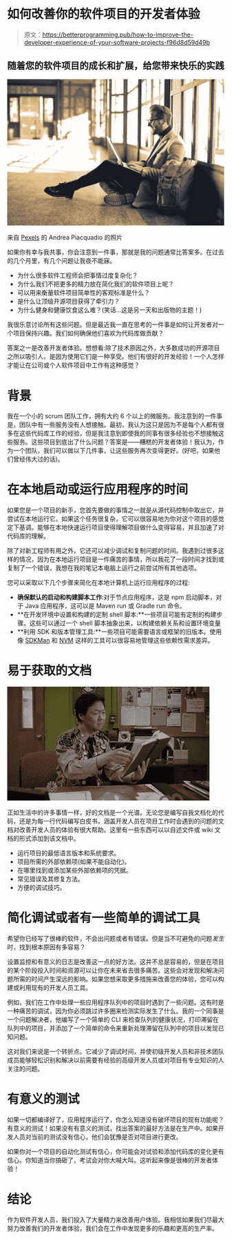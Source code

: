 # 如何改善你的软件项目的开发者体验

> 原文：<https://betterprogramming.pub/how-to-improve-the-developer-experience-of-your-software-projects-f96d8d59d49b>

## 随着您的软件项目的成长和扩展，给您带来快乐的实践

![](img/a29b4451ae37316286a16782c5b39862.png)

来自 [Pexels](https://www.pexels.com/photo/man-wearing-gray-blazer-838413/?utm_content=attributionCopyText&utm_medium=referral&utm_source=pexels) 的 Andrea Piacquadio 的照片

如果你有幸与我共事，你会注意到一件事，那就是我的问题通常比答案多。在过去的几个月里，有几个问题让我夜不能寐。

*   为什么很多软件工程师会把事情过度复杂化？
*   为什么我们不把更多的精力放在简化我们的软件项目上呢？
*   可以用来衡量软件项目简单性的客观标准是什么？
*   是什么让顶级开源项目获得了牵引力？
*   为什么健身和健康饮食这么难？(笑话…这是另一天和出版物的主题！)

我很乐意讨论所有这些问题。但是最近我一直在思考的一件事是如何让开发者对一个项目保持兴趣。我们如何确保他们喜欢为代码库做贡献？

答案之一是改善开发者体验。想想看:除了技术原因之外，大多数成功的开源项目之所以吸引人，是因为使用它们是一种享受。他们有很好的开发经验！一个人怎样才能让在公司或个人软件项目中工作有这种感觉？

# 背景

我在一个小的 scrum 团队工作，拥有大约 6 个以上的微服务。我注意到的一件事是，团队中有一些服务没有人想接触。最初，我认为这只是因为不是每个人都有很多在这些代码库工作的经验，但是我注意到即使我的同事有很多经验也不想接触这些服务。这些项目到底出了什么问题？答案是——糟糕的开发者体验！我认为，作为一个团队，我们可以做以下几件事，让这些服务再次变得更好。(好吧，如果他们曾经伟大过的话)。

# 在本地启动或运行应用程序的时间

如果您是一个项目的新手，您首先要做的事情之一就是从源代码控制中取出它，并尝试在本地运行它。如果这个任务很复杂，它可以很容易地为你对这个项目的感觉定下基调。能够在本地快速运行项目使得理解项目做什么变得容易，并且加速了对代码库的理解。

除了对新工程师有用之外，它还可以减少调试和复制问题的时间。我遇到过很多这样的情况，因为在本地运行项目是一件痛苦的事情，所以我花了一段时间才找到或复制了一个错误，我想在我的笔记本电脑上运行之前尝试所有其他选项。

您可以采取以下几个步骤来简化在本地计算机上运行应用程序的过程:

*   **确保默认的启动和构建脚本工作**:对于节点应用程序，这是 npm 启动脚本，对于 Java 应用程序，这可以是 Maven run 或 Gradle run 命令。
*   **在开发环境中设置和构建的定制 shell 脚本:**一些项目可能有定制的构建步骤。这些可以通过一个 shell 脚本抽象出来，以构建依赖关系和设置环境变量
*   **利用 SDK 和版本管理工具:**一些项目可能需要语言或框架的旧版本。使用像 [SDKMan](https://sdkman.io/) 和 [NVM](https://github.com/nvm-sh/nvm) 这样的工具可以很容易地管理这些依赖性需求差异。

# 易于获取的文档

![](img/740a0ede84c9b19d212ed2b7d2a3809b.png)

正如生活中的许多事情一样，好的文档是一个光谱。无论您是编写自我文档化的代码，还是为每一行代码编写白皮书，涵盖开发人员在项目工作时会遇到的问题的文档对改善开发人员的体验有很大帮助。这里有一些东西可以以自述文件或 wiki 文档的形式添加到该文档中。

*   运行项目的最低语言版本和系统要求。
*   项目所需的外部依赖项(如果不能自动化)。
*   在哪里找到或添加某些外部依赖项的凭据。
*   常见错误及其修复方法。
*   方便的调试技巧。

# 简化调试或者有一些简单的调试工具

希望你已经写了很棒的软件，不会出问题或者有错误。但是当不可避免的问题*发生*时，找到根本原因有多容易？

设置监控和有意义的日志是改善这一点的好方法。这并不总是容易的，但是在项目的某个阶段投入时间和资源可以让你在未来省去很多痛苦。这些会对发现和解决问题所需的时间产生深远的影响。如果您想采取更多措施来改善您的体验，您可以构建或利用现有的开发人员工具。

例如，我们在工作中处理一些应用程序队列中的项目时遇到了一些问题。这有时是一种痛苦的调试，因为你必须跳过许多圈来检测实际发生了什么。我的一个同事是一个问题解决者，他编写了一个简单的 CLI 来检查队列的健康状况，打印滞留在队列中的项目，并添加了一个简单的命令来重新处理滞留在队列中的项目以发现已知问题。

这对我们来说是一个转折点。它减少了调试时间，并使初级开发人员和非技术团队成员能够轻松识别和解决以前需要有经验的高级开发人员或对项目有专业知识的人关注的问题。

# 有意义的测试

如果一切都编译好了，应用程序运行了，你怎么知道没有破坏项目的现有功能呢？有意义的测试！如果没有有意义的测试，找出答案的最好方法是在生产中。如果开发人员对当前的测试没有信心，他们会犹豫是否对项目进行更改。

如果你对一个项目的自动化测试有信心，你可能会对试验和添加代码库的变化更有信心。你知道当你搞砸了，考试会对你大喊大叫。这听起来像是很棒的开发者体验！

# 结论

作为软件开发人员，我们投入了大量精力来改善用户体验。我相信如果我们尽最大努力改善我们的开发者体验，我们会在工作中发现更多的乐趣和更高的生产率。